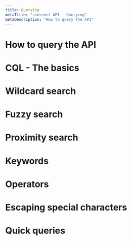 ```yaml
---
title: Querying
metaTitle: "sensenet API - Querying"
metaDescription: "How to query the API"
---
```


# How to query the API

# CQL - The basics

# Wildcard search

# Fuzzy search

# Proximity search

# Keywords

# Operators

# Escaping special characters

# Quick queries
